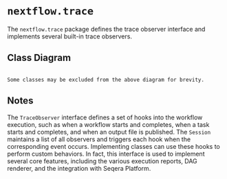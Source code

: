 
# `nextflow.trace`

The `nextflow.trace` package defines the trace observer interface and implements several built-in trace observers.

## Class Diagram

```{mermaid} diagrams/nextflow.trace.mmd
```

```{note}
Some classes may be excluded from the above diagram for brevity.
```

## Notes

The `TraceObserver` interface defines a set of hooks into the workflow execution, such as when a workflow starts and completes, when a task starts and completes, and when an output file is published. The `Session` maintains a list of all observers and triggers each hook when the corresponding event occurs. Implementing classes can use these hooks to perform custom behaviors. In fact, this interface is used to implement several core features, including the various execution reports, DAG renderer, and the integration with Seqera Platform.
